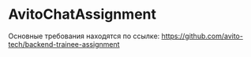 # AvitoChatAssignment

Основные требования находятся по ссылке: https://github.com/avito-tech/backend-trainee-assignment

